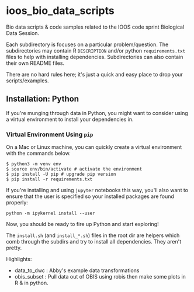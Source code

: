 # ioos_bio_data_scripts
Bio data scripts &amp; code samples related to the IOOS code sprint Biological Data Session.

Each subdirectory is focuses on a particular problem/question.
The subdirectories may contain R `DESCRIPTION` and/or python `requirements.txt` files to help with installing dependencies.
Subdirectories can also contain their own README files.

There are no hard rules here; it's just a quick and easy place to drop your scripts/examples.

## Installation: Python
If you're munging through data in Python, you might want to consider using a virtual environment to install your dependencies in.

### Virtual Environment Using `pip`
On a Mac or Linux machine, you can quickly create a virtual environment with the commands below.

```
$ python3 -m venv env
$ source env/bin/activate # activate the environment
$ pip install -U pip # upgrade pip version
$ pip install -r requirements.txt
```

If you're installing and using `jupyter` notebooks this way, you'll also want to ensure that
the user is specified so your installed packages are found properly:

```
python -m ipykernel install --user
```

Now, you should be ready to fire up Python and start exploring!

The `install.sh` (and `install_*.sh`) files in the root dir are helpers which comb through the subdirs and try to install all dependencies.
They aren't pretty.

Highlights:

* data_to_dwc : Abby's example data transformations
* obis_subset : Pull data out of OBIS using robis then make some plots in R & in python. 
